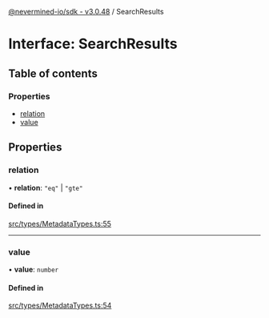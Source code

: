 [@nevermined-io/sdk - v3.0.48](../code-reference.md) / SearchResults

# Interface: SearchResults

## Table of contents

### Properties

- [relation](SearchResults.md#relation)
- [value](SearchResults.md#value)

## Properties

### relation

• **relation**: `"eq"` \| `"gte"`

#### Defined in

[src/types/MetadataTypes.ts:55](https://github.com/nevermined-io/sdk-js/blob/1ce5860917b7655d893b7f6c0b24536829a7b839/src/types/MetadataTypes.ts#L55)

---

### value

• **value**: `number`

#### Defined in

[src/types/MetadataTypes.ts:54](https://github.com/nevermined-io/sdk-js/blob/1ce5860917b7655d893b7f6c0b24536829a7b839/src/types/MetadataTypes.ts#L54)
